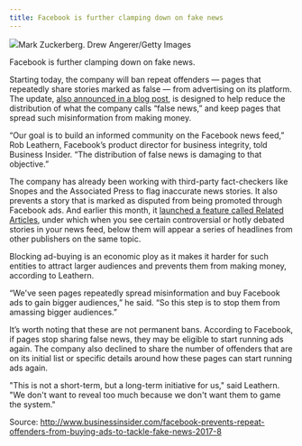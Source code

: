 ```yaml
---
title: Facebook is further clamping down on fake news
---
```


![](http://img0.tuicool.com/F77fIve.png)Mark Zuckerberg. Drew Angerer/Getty Images

Facebook is further clamping down on fake news.

Starting today, the company will ban repeat offenders — pages that repeatedly share stories marked as false — from advertising on its platform. The update, [also announced in a blog post](https://newsroom.fb.com/news/2017/08/blocking-ads-from-pages-that-repeatedly-share-false-news/), is designed to help reduce the distribution of what the company calls “false news,” and keep pages that spread such misinformation from making money.

“Our goal is to build an informed community on the Facebook news feed,” Rob Leathern, Facebook’s product director for business integrity, told Business Insider. “The distribution of false news is damaging to that objective.”

The company has already been working with third-party fact-checkers like Snopes and the Associated Press to flag inaccurate news stories. It also prevents a story that is marked as disputed from being promoted through Facebook ads. And earlier this month, it [launched a feature called Related Articles](https://newsroom.fb.com/news/2017/04/news-feed-fyi-new-test-with-related-articles/), under which when you see certain controversial or hotly debated stories in your news feed, below them will appear a series of headlines from other publishers on the same topic.

Blocking ad-buying is an economic ploy as it makes it harder for such entities to attract larger audiences and prevents them from making money, according to Leathern.

“We've seen pages repeatedly spread misinformation and buy Facebook ads to gain bigger audiences,” he said. “So this step is to stop them from amassing bigger audiences.”

It’s worth noting that these are not permanent bans. According to Facebook, if pages stop sharing false news, they may be eligible to start running ads again. The company also declined to share the number of offenders that are on its initial list or specific details around how these pages can start running ads again.

"This is not a short-term, but a long-term initiative for us," said Leathern. "We don't want to reveal too much because we don't want them to game the system."

Source: http://www.businessinsider.com/facebook-prevents-repeat-offenders-from-buying-ads-to-tackle-fake-news-2017-8


